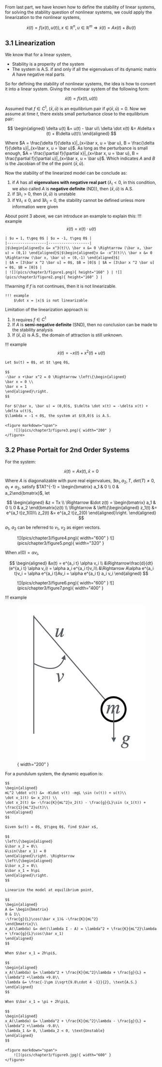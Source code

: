 From last part, we have known how to define the stability of linear systems, for solving the stability question of nonlinear systems, we could apply the linearization to the nonlinear systems,

$$
\dot x(t) = f(x(t), u(t)), x \in \mathbb R^n, u \in \mathbb R^m \Rightarrow \dot x(t) = Ax(t) + Bu(t)
$$

## 3.1 Linearization
We know that for a linear system, 

* Stability is a properity of the system
* The system is A.S. if and only if all the eigenvalues of its dynamic matrix $A$ have negative real parts

So for defining the stability of nonlinear systems, the idea is how to convert it into a linear system. Giving the nonlinear system of the following form:

$$
\dot x(t) = f(x(t), u(t))
$$

Assumed that $f \in C^1$, $(\bar x, \bar u)$ is an equilibrium pair if $\varphi(\bar x, \bar u) = 0$. Now we assume at time $t$, there exists small perturbance close to the equilibrium pair:

$$
\begin{aligned}
\delta u(t) &= u(t) - \bar u\\
\delta \dot x(t) &= A\delta x (t) + B\delta u(t)\\
\end{aligned}
$$

Where $A = \frac{\delta f}{\delta x}|_{x=\bar x, u = \bar u}, B = \frac{\delta f}{\delta u}|_{x=\bar x, u = \bar u}$. As long as the perturbance is small enough, $A = \frac{\partial f}{\partial x}|_{x=\bar x, u = \bar u}, B = \frac{\partial f}{\partial u}|_{x=\bar x, u = \bar u}$. Which indicates $A$ and $B$ is the Jacobian of the of the point $(\bar x, \bar u)$.

Now the stability of the linearized model can be conclude as:

1. if $A$ has all __eigenvalues with negative real part__ ($\lambda_i < 0$, in this condition, we also called $A$ is __negative definite__ (ND)), then $(\bar x, \bar u)$ is A.S.
2. if $\exists \lambda_i > 0$, then $(\bar x, \bar u)$ is unstable
3. if $\forall \lambda_i \leq 0$, and $\exists \lambda_j = 0$, the stability cannot be defined unless more information were given

About point 3 above, we can introduce an example to explain this:
!!! example
    $$
    \dot x(t) = x(t)\cdot u(t)
    $$

    | $u = 1, t\geq 0$ | $u = -1, t\geq 0$ |
    |------------------|-------------------|
    |$\begin{aligned}x &= x^3(t)\\ \bar x &= 0 \Rightarrow (\bar x, \bar u) = (0,1) \end{aligned}$|$\begin{aligned}x &= -x^3(t)\\ \bar x &= 0 \Rightarrow (\bar x, \bar u) = (0,-1) \end{aligned}$|
    | $A = [3\bar x ^2 \bar u] = 0$, $B = [0]$ | $A = [3\bar x ^2 \bar u] = 0$, $B = [0]$ |
    | ![](pics/chapter3/figure1.png){ height="160" } | ![](pics/chapter3/figure2.png){ height="160" } |

!!!warning
    if $f$ is not continues, then it is not linearizable.
    
    !!! example
        $\dot x = |x|$ is not linearizable

Limitation of the linearization approach is:

1. It requires $f \in C^1$
2. If $A$ is __semi-negative definite__ (SND), then no conclusion can be made to the stability analysis
3. If $(\bar x, \bar u)$ is A.S., the domain of attraction is still unknown.

!!! example
    $$
    \dot x(t) = -x(t) +x^2(t) +u(t)
    $$

    Let $u(t) = 0$, at $t \geq 0$,

    $$
    -\bar x +\bar x^2 = 0 \Rightarrow \left\{\begin{aligned} 
    \bar x = 0 \\
    \bar x = 1
    \end{aligned}\right.
    $$

    For $(\bar x, \bar u) = (0,0)$, $\delta \dot x(t) = -\delta x(t) + \delta u(t)$,
    $\lambda = -1 < 0$, the system at $(0,0)$ is A.S.

    <figure markdown="span">
        ![](pics/chapter3/figure3.png){ width="200" }
    </figure>

## 3.2 Phase Portait for 2nd Order Systems
For the system:

$$
\dot x (t) = Ax(t), \bar x = 0
$$

Where $A$ is diagonalizable with pure real eigenvalues, $\exists a_1, a_2, T$, $det(T) \neq 0$, $a_1 \neq a_2$, satisfy $TAT^{-1} = \begin{bmatrix} a_1 & 0 \\ 0 & a_2\end{bmatrix}$, let

$$
\begin{aligned}
&z = Tx \\
\Rightarrow &\dot z(t) = \begin{bmatrix}
a_1 & 0 \\
0 & a_2
\end{bmatrix}z(t) \\
\Rightarrow & \left\{\begin{aligned}
z_1(t) &= e^{a_1 t}z_1(0)\\
z_2(t) &= e^{a_2 t}z_2(0)
\end{aligned}\right.
\end{aligned}
$$

$a_1$, $a_2$ can be referred to $v_1$, $v_2$ as eigen vectors.

<figure markdown="span">
    ![](pics/chapter3/figure4.png){ width="600" }
    ![](pics/chapter3/figure5.png){ width="320" }
</figure>

When $x(0) = \alpha v_i$,

$$
\begin{aligned}
&x(t) = e^{a_i t} \alpha v_i \\
&\Rightarrow\frac{d}{dt}(e^{a_i t} \alpha v_i) = \alpha a_i e^{a_i t}v_i\\
&\Rightarrow A\alpha e^{a_i t}v_i = \alpha e^{a_i t}Av_i = \alpha e^{a_i t} a_i v_i
\end{aligned}
$$

<figure markdown="span">
    ![](pics/chapter3/figure6.png){ width="600" }
    ![](pics/chapter3/figure7.png){ width="400" }
</figure>

!!! example
    <figure markdown="span">
        ![](pics/chapter3/figure8.png){ width="200" }
    </figure>
    For a pundulum system, the dynamic equation is:

    $$
    \begin{aligned}
    mL^2 \ddot v(t) &= -K\dot v(t) -mgL \sin (v(t)) + u(t)\\
    \dot x_1(t) &= x_2(t) \\
    \dot x_2(t) &= -\frac{K}{mL^2}x_2(t) - \frac{g}{L}\sin (x_1(t)) + \frac{1}{mL^2}u(t)\\
    \end{aligned}
    $$

    Given $u(t) = 0$, $t\geq 0$, find $\bar x$,

    $$
    \left\{\begin{aligned}
    &\bar x_2 = 0\\
    &\sin(\bar x_1) = 0
    \end{aligned}\right. \Rightarrow 
    \left\{\begin{aligned}
    &\bar x_2 = 0\\
    &\bar x_1 = h\pi
    \end{aligned}\right.
    $$

    Linearize the model at equilibrium point,

    $$
    \begin{aligned}
    A &= \begin{bmatrix}
    0 & 1\\
    -\frac{g}{L}\cos(\bar x_1)& -\frac{K}{mL^2}
    \end{bmatrix}\\
    x_A(\lambda) &= det(\lambda I - A) = \lambda^2 + \frac{K}{mL^2}\lambda + \frac{g}{L}\cos(\bar x_1)
    \end{aligned}
    $$

    When $\bar x_1 = 2h\pi$,

    $$
    \begin{aligned}
    x_A(\lambda) &= \lambda^2 + \frac{K}{mL^2}\lambda + \frac{g}{L} = \lambda^2 +\lambda +9.8\\
    \lambda &= \frac{-1\pm i\sqrt{9.8\cdot 4 -1}}{2}, \text{A.S.}
    \end{aligned}
    $$

    When $\bar x_1 = \pi + 2h\pi$,

    $$
    \begin{aligned}
    x_A(\lambda) &= \lambda^2 + \frac{K}{mL^2}\lambda - \frac{g}{L} = \lambda^2 +\lambda -9.8\\
    \lambda_1 &> 0, \lambda_2 < 0, \text{Unstable}
    \end{aligned}
    $$

    <figure markdown="span">
        ![](pics/chapter3/figure9.jpg){ width="600" }
    </figure>
